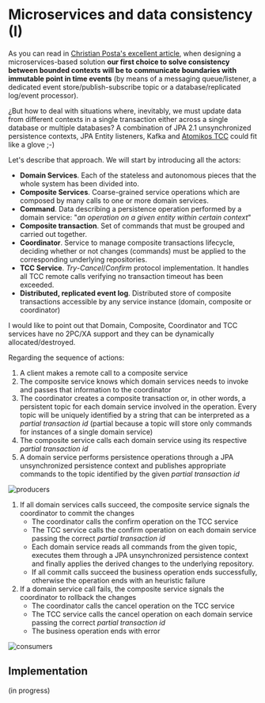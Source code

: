 # Microservices and data consistency (I)

As you can read in [Christian Posta's excellent article](http://blog.christianposta.com/microservices/the-hardest-part-about-microservices-data/), when designing a microservices-based solution **our first choice to solve consistency between bounded contexts will be to communicate boundaries with immutable point in time events** (by means of a messaging queue/listener, a dedicated event store/publish-subscribe topic or a database/replicated log/event processor).

¿But how to deal with situations where, inevitably, we must update data from different contexts in a single transaction either across a single database or multiple databases? A combination of JPA 2.1 unsynchronized persistence contexts, JPA Entity listeners, Kafka and [Atomikos TCC](https://www.atomikos.com/Blog/TransactionManagementAPIForRESTTCC) could fit like a glove ;-) 

Let's describe that approach. We will start by introducing all the actors:

- **Domain Services**. Each of the stateless and autonomous pieces that the whole system has been divided into.
- **Composite Services**. Coarse-grained service operations which are composed by many calls to one or more domain services.
- **Command**. Data describing a persistence operation performed by a domain service: "*an operation on a given entity within certain context*"
- **Composite transaction**. Set of commands that must be grouped and carried out together.
- **Coordinator**. Service to manage composite transactions lifecycle, deciding whether or not changes (commands) must be applied to the corresponding underlying repositories.
- **TCC Service**. *Try*-*Cancel*/*Confirm* protocol implementation. It handles all TCC remote calls verifying no transaction timeout has been exceeded.
- **Distributed, replicated event log**. Distributed store of composite transactions accessible by any service instance (domain, composite or coordinator)

I would like to point out that Domain, Composite, Coordinator and TCC services have no 2PC/XA support and they can be dynamically allocated/destroyed.



Regarding the sequence of actions:

1. A client makes a remote call to a composite service
2. The composite service knows which domain services needs to invoke and passes that information to the coordinator
3. The coordinator creates a composite transaction or, in other words, a persistent topic for each domain service involved in the operation. Every topic will be uniquely identified by a string that can be interpreted as a *partial transaction id* (partial because a topic will store only commands for instances of a single domain service)
4. The composite service calls each domain service using its respective *partial transaction id*
5. A domain service performs persistence operations through a JPA unsynchronized persistence context and publishes appropriate commands to the topic identified by the given *partial transaction id*

![producers](https://cloud.githubusercontent.com/assets/22961359/26069317/baa16904-39a0-11e7-91bd-b2d3bd75cf32.png)



1. If all domain services calls succeed, the composite service signals the coordinator to commit the changes
   - The coordinator calls the confirm operation on the TCC service
   - The TCC service calls the confirm operation on each domain service passing the correct *partial transaction id*
   - Each domain service reads all commands from the given topic, executes them through a JPA unsynchronized persistence context and finally applies the derived changes to the underlying repository.
   - If all commit calls succeed the business operation ends successfully, otherwise the operation ends with an heuristic failure
2. If a domain service call fails, the composite service signals the coordinator to rollback the changes
   - The coordinator calls the cancel operation on the TCC service
   - The TCC service calls the cancel operation on each domain service passing the correct *partial transaction id*
   - The business operation ends with error

![consumers](https://cloud.githubusercontent.com/assets/22961359/26069329/c3b944da-39a0-11e7-8916-a29e4df2e124.png)



## Implementation

(in progress)



 